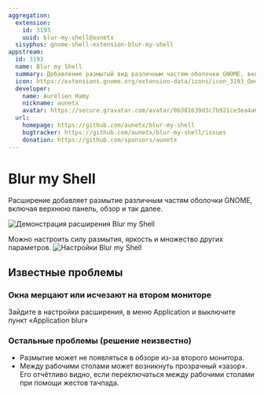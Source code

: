 ```yaml
---
aggregation:
  extension:
    id: 3193
    uuid: blur-my-shell@aunetx
  sisyphus: gnome-shell-extension-blur-my-shell
appstream:
  id: 3193
  name: Blur my Shell
  summary: Добавление размытый вид различным частям оболочки GNOME, включая верхнюю панель, док и Обзор.
  icon: https://extensions.gnome.org/extension-data/icons/icon_3193_QedHJZY.png
  developer:
    name: Aurélien Hamy
    nickname: aunetx
    avatar: https://secure.gravatar.com/avatar/0b381639d3c7b921ce3ea4a60bb79958?d=mm&s=128
  url:
    homepage: https://github.com/aunetx/blur-my-shell
    bugtracker: https://github.com/aunetx/blur-my-shell/issues
    donation: https://github.com/sponsors/aunetx
---
```


# Blur my Shell

Расширение добавляет размытие различным частям оболочки GNOME, включая верхнюю панель, обзор и так далее.

![Демонстрация расширения Blur my Shell](/blur-my-shell/blur-my-shell.png)

Можно настроить силу размытия, яркость и множество других параметров.
![Настройки Blur my Shell](/blur-my-shell/settings.png)

<!--@include: @extensions/.parts/show-install-steps.md-->
<!--@include: @extensions/.parts/install-from-repository.md-->

## Известные проблемы

### Окна мерцают или исчезают на втором мониторе

Зайдите в настройки расширения, в меню Application и выключите пункт «Application blur»

### Остальные проблемы (решение неизвестно)

- Размытие может не появляться в обзоре из-за второго монитора.
- Между рабочими столами может возникнуть прозрачный «зазор». Его отчётливо видно, если переключаться между рабочими столами при помощи жестов тачпада.
